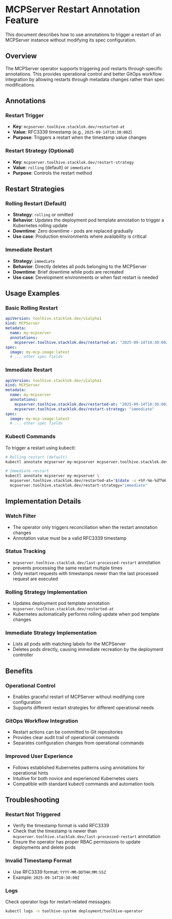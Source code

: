 # MCPServer Restart Annotation Feature

This document describes how to use annotations to trigger a restart of an MCPServer instance without modifying its spec configuration.

## Overview

The MCPServer operator supports triggering pod restarts through specific annotations. This provides operational control and better GitOps workflow integration by allowing restarts through metadata changes rather than spec modifications.

## Annotations

### Restart Trigger
- **Key**: `mcpserver.toolhive.stacklok.dev/restarted-at`
- **Value**: RFC3339 timestamp (e.g., `2025-09-14T10:30:00Z`)
- **Purpose**: Triggers a restart when the timestamp value changes

### Restart Strategy (Optional)
- **Key**: `mcpserver.toolhive.stacklok.dev/restart-strategy`
- **Value**: `rolling` (default) or `immediate`
- **Purpose**: Controls the restart method

## Restart Strategies

### Rolling Restart (Default)
- **Strategy**: `rolling` or omitted
- **Behavior**: Updates the deployment pod template annotation to trigger a Kubernetes rolling update
- **Downtime**: Zero downtime - pods are replaced gradually
- **Use case**: Production environments where availability is critical

### Immediate Restart
- **Strategy**: `immediate`
- **Behavior**: Directly deletes all pods belonging to the MCPServer
- **Downtime**: Brief downtime while pods are recreated
- **Use case**: Development environments or when fast restart is needed

## Usage Examples

### Basic Rolling Restart
```yaml
apiVersion: toolhive.stacklok.dev/v1alpha1
kind: MCPServer
metadata:
  name: my-mcpserver
  annotations:
    mcpserver.toolhive.stacklok.dev/restarted-at: "2025-09-14T10:30:00Z"
spec:
  image: my-mcp-image:latest
  # ... other spec fields
```

### Immediate Restart
```yaml
apiVersion: toolhive.stacklok.dev/v1alpha1
kind: MCPServer
metadata:
  name: my-mcpserver
  annotations:
    mcpserver.toolhive.stacklok.dev/restarted-at: "2025-09-14T10:30:00Z"
    mcpserver.toolhive.stacklok.dev/restart-strategy: "immediate"
spec:
  image: my-mcp-image:latest
  # ... other spec fields
```

### Kubectl Commands

To trigger a restart using kubectl:

```bash
# Rolling restart (default)
kubectl annotate mcpserver my-mcpserver mcpserver.toolhive.stacklok.dev/restarted-at="$(date -u +%Y-%m-%dT%H:%M:%SZ)"

# Immediate restart
kubectl annotate mcpserver my-mcpserver \
  mcpserver.toolhive.stacklok.dev/restarted-at="$(date -u +%Y-%m-%dT%H:%M:%SZ)" \
  mcpserver.toolhive.stacklok.dev/restart-strategy="immediate"
```

## Implementation Details

### Watch Filter
- The operator only triggers reconciliation when the restart annotation changes
- Annotation value must be a valid RFC3339 timestamp

### Status Tracking
- `mcpserver.toolhive.stacklok.dev/last-processed-restart` annotation prevents processing the same restart multiple times
- Only restart requests with timestamps newer than the last processed request are executed

### Rolling Strategy Implementation
- Updates deployment pod template annotation `mcpserver.toolhive.stacklok.dev/restarted-at`
- Kubernetes automatically performs rolling update when pod template changes

### Immediate Strategy Implementation
- Lists all pods with matching labels for the MCPServer
- Deletes pods directly, causing immediate recreation by the deployment controller

## Benefits

### Operational Control
- Enables graceful restart of MCPServer without modifying core configuration
- Supports different restart strategies for different operational needs

### GitOps Workflow Integration
- Restart actions can be committed to Git repositories
- Provides clear audit trail of operational commands
- Separates configuration changes from operational commands

### Improved User Experience
- Follows established Kubernetes patterns using annotations for operational hints
- Intuitive for both novice and experienced Kubernetes users
- Compatible with standard kubectl commands and automation tools

## Troubleshooting

### Restart Not Triggered
- Verify the timestamp format is valid RFC3339
- Check that the timestamp is newer than `mcpserver.toolhive.stacklok.dev/last-processed-restart` annotation
- Ensure the operator has proper RBAC permissions to update deployments and delete pods

### Invalid Timestamp Format
- Use RFC3339 format: `YYYY-MM-DDTHH:MM:SSZ`
- Example: `2025-09-14T10:30:00Z`

### Logs
Check operator logs for restart-related messages:
```bash
kubectl logs -n toolhive-system deployment/toolhive-operator
```